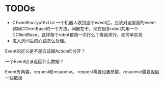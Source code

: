 # TODOs
- CEventEncryptEvList 一个机器人收到这个event后，应该对这里面的event 调用CClientBase的一个方法。问题在于，现在很多robot共用一个CClientBase，这样每个robot都调一次行么？看起来行，先简单实现
- 进入房间后的心跳怎么处理。

Event的定义是不是应该跟Action的分开？

一个Event应该返回什么数据？

Event有两类，request和response。
request需要设置参数，response需要返回一些数据